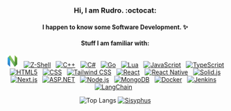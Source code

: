 <div align="center">
    
### Hi, I am Rudro. :octocat:

<!--
[![rudrOwO's github stats](https://github-readme-stats.vercel.app/api?username=rudrOwO&show_icons=true&theme=gotham&hide=contribs)](https://github.com/rudrOwO)
-->
<!--
#### :rocket: Currently working on:
[![Readme Card](https://github-readme-stats.vercel.app/api/pin?username=rudrOwO&repo=SPL-1&show_icons=true&theme=gotham)](https://github.com/rudrOwO/SPL-1)
-->

#### I happen to know some Software Development. ✨
#### Stuff I am familiar with:

[<img title="Neovim" alt="Neovim" width="28px" src="https://raw.githubusercontent.com/github/explore/26674e638508ac4a4e113ee32d6755ebfa000569/topics/neovim/neovim.png" />](https://neovim.io/)
&nbsp;
[<img title="Git" alt="Z-Shell" width="28px" src="https://git-scm.com/images/logos/downloads/Git-Icon-1788C.png" />](https://git-scm.com/)
&nbsp;
[<img title="C++" alt="C++" width="28px" src="https://raw.githubusercontent.com/isocpp/logos/master/cpp_logo.png" />](https://en.wikipedia.org/wiki/C%2B%2B)
&nbsp;
[<img title="C#" alt="C#" width="28px" src="https://seeklogo.com/images/C/c-sharp-c-logo-02F17714BA-seeklogo.com.png" />](https://learn.microsoft.com/en-us/dotnet/csharp/tour-of-csharp/)
&nbsp;
[<img title="Go" alt="Go" width="72px" src="https://upload.wikimedia.org/wikipedia/commons/thumb/0/05/Go_Logo_Blue.svg/512px-Go_Logo_Blue.svg.png?20191207190041" />](https://go.dev/)
&nbsp;
[<img title="Lua" alt="Lua" width="28px" src="https://lua.org/images/logo.gif" />](https://lua.org)
&nbsp;
[<img title="JavaScript" alt="JavaScript" width="28px" src="https://upload.wikimedia.org/wikipedia/commons/6/6a/JavaScript-logo.png" />](https://developer.mozilla.org/en-US/docs/Web/JavaScript)
&nbsp;
[<img title="TypeScript" alt="TypeScript" width="28px" src="https://upload.wikimedia.org/wikipedia/commons/thumb/4/4c/Typescript_logo_2020.svg/512px-Typescript_logo_2020.svg.png?20210506173343" />](https://www.typescriptlang.org/)
&nbsp;
[<img title="HTML5" alt="HTML5" width="28px" src="https://upload.wikimedia.org/wikipedia/commons/thumb/8/82/Devicon-html5-plain.svg/640px-Devicon-html5-plain.svg.png" />](https://developer.mozilla.org/en-US/docs/Web/HTML)
&nbsp;
[<img title="CSS" alt="CSS" width="28px" src="https://upload.wikimedia.org/wikipedia/commons/thumb/6/62/CSS3_logo.svg/768px-CSS3_logo.svg.png" />](https://developer.mozilla.org/en-US/docs/Web/CSS)
&nbsp;
[<img title="Tailwind CSS" alt="Tailwind CSS" width="36px" height="30px" src="https://tailwindcss.com/_next/static/media/tailwindcss-mark.3c5441fc7a190fb1800d4a5c7f07ba4b1345a9c8.svg" />](https://tailwindcss.com/)
&nbsp;
[<img title="React" alt="React" width="34px" src="https://upload.wikimedia.org/wikipedia/commons/thumb/3/30/React_Logo_SVG.svg/768px-React_Logo_SVG.svg.png" />](https://react.dev/)
&nbsp;
[<img title="React Native" alt="React Native" width="32px" src="https://pagepro.co/blog/wp-content/webp-express/webp-images/uploads/2020/07/react-native-40f97c1acb-300x270.png.webp" />](https://reactnative.dev/)
&nbsp;
[<img title="Solid.js" alt="Solid.js" width="32px" src="https://avatars.githubusercontent.com/u/79226042?s=48&v=4" />](https://www.solidjs.com/)
&nbsp;
[<img title="NEXT.js" alt="Next.js" width="32px" src="https://nextjs.org/favicon.ico" />](https://nextjs.org/)
&nbsp;
[<img title="ASP.NET" alt="ASP.NET" width="30px" src="https://upload.wikimedia.org/wikipedia/commons/e/ee/.NET_Core_Logo.svg" />](https://dotnet.microsoft.com/en-us/apps/aspnet)
&nbsp;
[<img title="Node.js" alt="Node.js" width="28px" src="https://brandslogos.com/wp-content/uploads/images/nodejs-icon-logo-vector.svg" />](https://nodejs.org)
&nbsp;
[<img title="MongoDB" alt="MongoDB" width="30px" src="https://www.svgrepo.com/show/331488/mongodb.svg" />](https://www.mongodb.com/)
&nbsp;
[<img title="Docker" alt="Docker" width="42px" src="https://www.docker.com/wp-content/uploads/2022/03/Moby-logo.png" />](https://docker.com)
&nbsp;
[<img title="Jenkins" alt="Jenkins" width="28px" height="32px" src="https://upload.wikimedia.org/wikipedia/commons/e/e9/Jenkins_logo.svg" />](https://www.jenkins.io/)
&nbsp;
[<img title="LangChain" alt="LangChain" width="32px" height="30px" src="https://images.emojiterra.com/google/android-11/512px/1f99c.png" />](https://js.langchain.com)
&nbsp;
<!--
[<img title="Astro" alt="Astro" width="32px" height="32px" src="https://images.opencollective.com/astrodotbuild/b264925/logo/256.png" />](https://astro.build/)
&nbsp;
-->
![Top Langs](https://github-readme-stats.vercel.app/api/top-langs/?username=rudrOwO&layout=compact&theme=gotham&hide=shell,jupyter%20notebook)
[<img src="https://i.giphy.com/media/fBDHRZj2BPDcu9yFBj/giphy.webp" height="165px" width="250px" title="One must imagine Sisyphus happy" alt="Sisyphus" />](https://www.youtube.com/watch?v=q4pDUxth5fQ)
<br/>
<br/>
</div>
